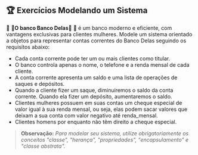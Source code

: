## 🏆 Exercícios Modelando um Sistema

🏦 🏦**O banco Banco Delas**🏦 🏦 é um banco moderno e eficiente, com vantagens exclusivas para clientes mulheres. Modele um sistema orientado a objetos para representar contas correntes do Banco Delas seguindo os requisitos abaixo:

- Cada conta corrente pode ter um ou mais clientes como titular.
- O banco controla apenas o nome, o telefone e a renda mensal de cada cliente.
- A conta corrente apresenta um saldo e uma lista de operações de saques e depósitos.
- Quando a cliente fizer um saque, diminuiremos o saldo da conta corrente. Quando ela fizer um depósito, aumentaremos o saldo.
- Clientes mulheres possuem em suas contas um cheque especial de valor igual à sua renda mensal, ou seja, elas podem sacar valores que deixam a sua conta com valor negativo até renda_mensal.
- Clientes homens por enquanto não têm direito a cheque especial.

> **Observação:** _Para modelar seu sistema, utilize obrigatoriamente os conceitos "classe", "herança", "propriedades", "encapsulamento" e "classe abstrata"._







